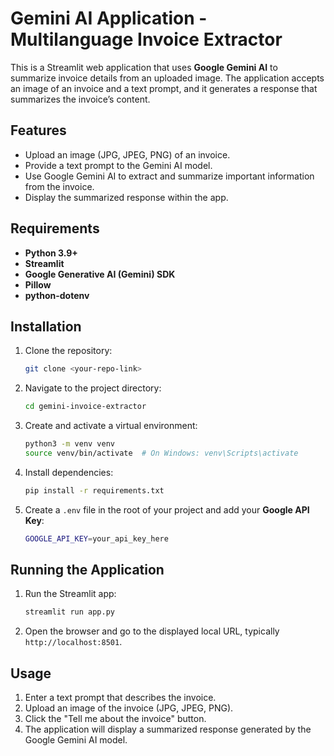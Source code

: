 # Gemini AI Application - Multilanguage Invoice Extractor

This is a Streamlit web application that uses **Google Gemini AI** to summarize invoice details from an uploaded image. The application accepts an image of an invoice and a text prompt, and it generates a response that summarizes the invoice’s content.

## Features

- Upload an image (JPG, JPEG, PNG) of an invoice.
- Provide a text prompt to the Gemini AI model.
- Use Google Gemini AI to extract and summarize important information from the invoice.
- Display the summarized response within the app.

## Requirements

- **Python 3.9+**
- **Streamlit**
- **Google Generative AI (Gemini) SDK**
- **Pillow**
- **python-dotenv**

## Installation

1. Clone the repository:
   ```bash
   git clone <your-repo-link>
   ```
2. Navigate to the project directory:
   ```bash
   cd gemini-invoice-extractor
   ```
3. Create and activate a virtual environment:
   ```bash
   python3 -m venv venv
   source venv/bin/activate  # On Windows: venv\Scripts\activate
   ```
4. Install dependencies:
   ```bash
   pip install -r requirements.txt
   ```
5. Create a `.env` file in the root of your project and add your **Google API Key**:
   ```bash
   GOOGLE_API_KEY=your_api_key_here
   ```

## Running the Application

1. Run the Streamlit app:
   ```bash
   streamlit run app.py
   ```
2. Open the browser and go to the displayed local URL, typically `http://localhost:8501`.

## Usage

1. Enter a text prompt that describes the invoice.
2. Upload an image of the invoice (JPG, JPEG, PNG).
3. Click the "Tell me about the invoice" button.
4. The application will display a summarized response generated by the Google Gemini AI model.
